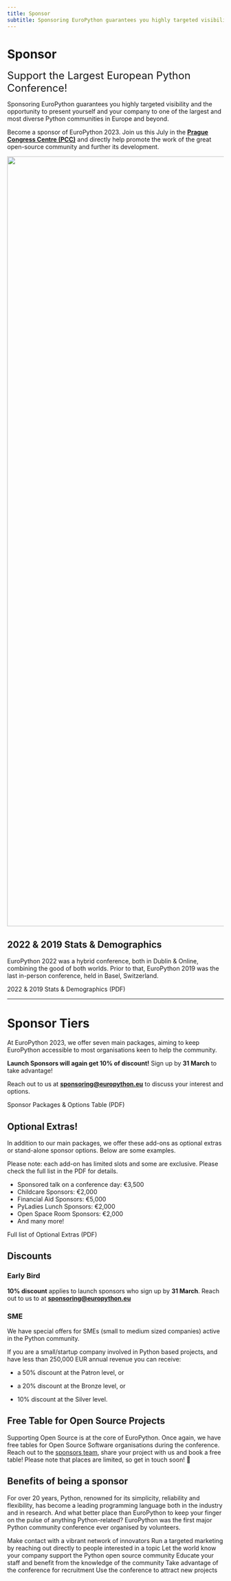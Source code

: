 ```yaml
---
title: Sponsor
subtitle: Sponsoring EuroPython guarantees you highly targeted visibility and the opportunity to present yourself and your company to one of the largest and most diverse Python communities in Europe and beyond.
---
```



# Sponsor

<font size="+2.5">Support the Largest European Python Conference!</font>

Sponsoring EuroPython guarantees you highly targeted visibility and the opportunity to present yourself and your company to one of the largest and most diverse Python communities in Europe and beyond.

Become a sponsor of EuroPython 2023. Join us this July in the **[Prague Congress Centre (PCC)](https://www.praguecc.cz/en/homepage)** and directly help promote the work of the great open-source community and further its development.

<img src="/img/hall_rotated.png" width="3279" height="1785" />

<!-- <ButtonWithTitle title="Ready to become a sponsor and join us in Prague?" text="Sign Up Now!" href="" /> -->

## 2022 & 2019 Stats & Demographics

EuroPython 2022 was a hybrid conference, both in Dublin & Online, combining the good of both worlds. Prior to that, EuroPython 2019 was the last in-person conference, held in Basel, Switzerland.

<div style={{textAlign: "center"}}>
<ButtonLink href="https://drive.google.com/file/d/1qmZXvrSogaOKL-AuaXfiPJS_3wz6i0Hg/view?usp=share_link">2022
& 2019 Stats & Demographics (PDF)</ButtonLink>
</div>

---
 # Sponsor Tiers

At EuroPython 2023, we offer seven main packages, aiming to keep EuroPython accessible to most organisations keen to help the community.

<Note>**Launch Sponsors will again get 10% of discount!** Sign up by **31 March** to take advantage!</Note>

<Note>Reach out to us at **[sponsoring@europython.eu](mailto:sponsoring@europython.eu)** to discuss your interest and options.</Note>

<div style={{textAlign: "left", marginBottom: 30}}>
<ButtonLink href="https://drive.google.com/file/d/15f6HGVUjgx2OKaLoCaIa6uNG3W0xLOm6/view?usp=share_link">Sponsor Packages & Options Table (PDF)</ButtonLink>
</div>

<SponsorTiers />

## Optional Extras!

In addition to our main packages, we offer these add-ons as optional extras or
stand-alone sponsor options. Below are some examples.

Please note: each add-on has limited slots and some are exclusive. Please check the full list in the PDF for details.

- Sponsored talk on a conference day: €3,500
- Childcare Sponsors: €2,000
- Financial Aid Sponsors: €5,000
- PyLadies Lunch Sponsors: €2,000
- Open Space Room Sponsors: €2,000
- And many more!

<ButtonLink href="https://drive.google.com/file/d/15f6HGVUjgx2OKaLoCaIa6uNG3W0xLOm6/view?usp=share_link">Full list of Optional Extras (PDF)</ButtonLink>

## Discounts

### Early Bird

**10% discount** applies to launch sponsors who sign up by **31 March**. Reach out to us to at **[sponsoring@europython.eu](mailto:sponsoring@europython.eu)**

### SME

We have special offers for SMEs (small to medium sized companies) active in the
Python community.

If you are a small/startup company involved in Python based projects, and have
less than 250,000 EUR annual revenue you can receive:

- a 50% discount at the Patron level, or

- a 20% discount at the Bronze level, or

- 10% discount at the Silver level.

## Free Table for Open Source Projects
Supporting Open Source is at the core of EuroPython. Once again, we have free
tables for Open Source Software organisations during the conference. Reach out to the
[sponsors team](mailto:sponsoring@europython.eu), share your project with us and
book a free table! Please note that places are limited, so get in touch soon! 🐍


## Benefits of being a sponsor

For over 20 years, Python, renowned for its simplicity, reliability and
flexibility, has become a leading programming language both in the industry and
in research. And what better place than EuroPython to keep your finger on the
pulse of anything Python-related? EuroPython was the first major Python
community conference ever organised by volunteers.

  <BenefitItem icon="network" title="Socialise">Make contact with a vibrant network of innovators</BenefitItem>
  <BenefitItem icon="target" title="Target">Run a targeted marketing by reaching out directly to people interested in a topic</BenefitItem>
  <BenefitItem icon="award" title="Community Cultivation">Let the world know your company support the Python open source community</BenefitItem>
  <BenefitItem icon="transfer" title="Know-How Transfer">Educate your staff and benefit from the knowledge of the community</BenefitItem>
  <BenefitItem icon="headhunt" title="Head Hunting">Take advantage of the conference for recruitment</BenefitItem>
  <BenefitItem icon="rocket" title="New Business">Use the conference to attract new projects</BenefitItem>
